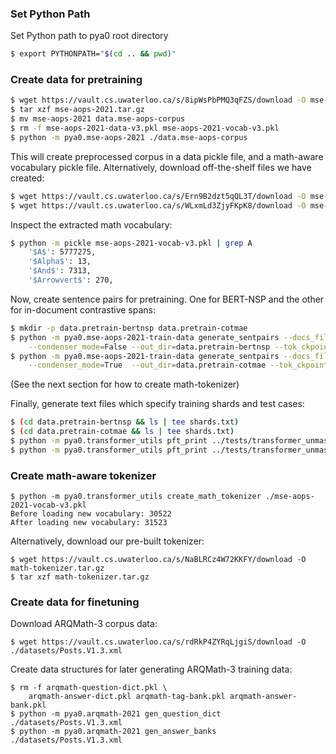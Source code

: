 ### Set Python Path
Set Python path to pya0 root directory
```sh
$ export PYTHONPATH="$(cd .. && pwd)"
```

### Create data for pretraining
```sh
$ wget https://vault.cs.uwaterloo.ca/s/8ipWsPbPMQ3qFZS/download -O mse-aops-2021.tar.gz
$ tar xzf mse-aops-2021.tar.gz
$ mv mse-aops-2021 data.mse-aops-corpus
$ rm -f mse-aops-2021-data-v3.pkl mse-aops-2021-vocab-v3.pkl
$ python -m pya0.mse-aops-2021 ./data.mse-aops-corpus
```
This will create preprocessed corpus in a data pickle file, and a math-aware vocabulary pickle file.
Alternatively, download off-the-shelf files we have created:
```sh
$ wget https://vault.cs.uwaterloo.ca/s/Ern9B2dzt5qQL3T/download -O mse-aops-2021-data-v3.pkl
$ wget https://vault.cs.uwaterloo.ca/s/WLxmLd3ZjyFKpK8/download -O mse-aops-2021-vocab-v3.pkl
```

Inspect the extracted math vocabulary:
```sh
$ python -m pickle mse-aops-2021-vocab-v3.pkl | grep A
	'$A$': 5777275,
	'$Alpha$': 13,
	'$And$': 7313,
	'$Arrowvert$': 270,
```

Now, create sentence pairs for pretraining. One for BERT-NSP and the other for in-document contrastive spans:
```sh
$ mkdir -p data.pretrain-bertnsp data.pretrain-cotmae
$ python -m pya0.mse-aops-2021-train-data generate_sentpairs --docs_file ./mse-aops-2021-data-v3.pkl \
    --condenser_mode=False --out_dir=data.pretrain-bertnsp --tok_ckpoint ./math-tokenizer
$ python -m pya0.mse-aops-2021-train-data generate_sentpairs --docs_file ./mse-aops-2021-data-v3.pkl \
    --condenser_mode=True  --out_dir=data.pretrain-cotmae --tok_ckpoint ./math-tokenizer
```
(See the next section for how to create math-tokenizer)

Finally, generate text files which specify training shards and test cases:
```sh
$ (cd data.pretrain-bertnsp && ls | tee shards.txt)
$ (cd data.pretrain-cotmae && ls | tee shards.txt)
$ python -m pya0.transformer_utils pft_print ../tests/transformer_unmask.txt > data.pretrain-bertnsp/test.txt
$ python -m pya0.transformer_utils pft_print ../tests/transformer_unmask.txt > data.pretrain-cotmae/test.txt
```

### Create math-aware tokenizer
```
$ python -m pya0.transformer_utils create_math_tokenizer ./mse-aops-2021-vocab-v3.pkl
Before loading new vocabulary: 30522
After loading new vocabulary: 31523
```

Alternatively, download our pre-built tokenizer:
```
$ wget https://vault.cs.uwaterloo.ca/s/NaBLRCz4W72KKFY/download -O math-tokenizer.tar.gz
$ tar xzf math-tokenizer.tar.gz
```

### Create data for finetuning
Download ARQMath-3 corpus data:
```
$ wget https://vault.cs.uwaterloo.ca/s/rdRkP4ZYRqLjgiS/download -O ./datasets/Posts.V1.3.xml
```

Create data structures for later generating ARQMath-3 training data:
```
$ rm -f arqmath-question-dict.pkl \
    arqmath-answer-dict.pkl arqmath-tag-bank.pkl arqmath-answer-bank.pkl
$ python -m pya0.arqmath-2021 gen_question_dict ./datasets/Posts.V1.3.xml
$ python -m pya0.arqmath-2021 gen_answer_banks ./datasets/Posts.V1.3.xml
```

